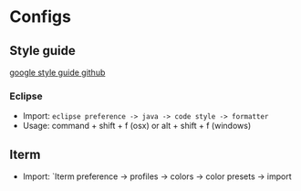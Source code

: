 # Configs

## Style guide

[google style guide github](https://github.com/google/styleguide)

### Eclipse

- Import: `eclipse preference -> java -> code style -> formatter`
- Usage: command + shift + f (osx) or alt + shift + f (windows)

## Iterm

- Import: `Iterm preference -> profiles -> colors -> color presets -> import

